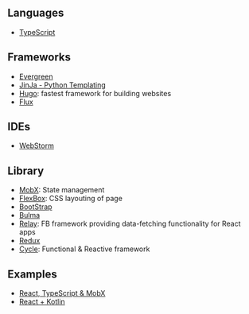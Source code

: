 ## Languages
- [TypeScript](https://www.typescriptlang.org)

## Frameworks
- [Evergreen](https://github.com/segmentio/evergreen)
- [JinJa - Python Templating](http://jinja.pocoo.org/docs/dev/)
- [Hugo](https://gohugo.io/getting-started/quick-start/): fastest framework for building websites
- [Flux](http://facebook.github.io/flux/)

## IDEs
- [WebStorm](https://www.jetbrains.com/webstorm/)

## Library
- [MobX](https://mobx.js.org): State management
- [FlexBox](https://css-tricks.com/snippets/css/a-guide-to-flexbox/): CSS layouting of page
- [BootStrap](https://getbootstrap.com/docs/4.1/layout/grid/)
- [Bulma](https://bulma.io)
- [Relay](https://github.com/expede/awesome-relay#readme): FB framework providing data-fetching functionality for React apps
- [Redux](https://redux.js.org)
- [Cycle](https://cycle.js.org): Functional & Reactive framework

## Examples
- [React, TypeScript & MobX](https://github.com/eugenkiss/7guis-React-TypeScript-MobX)
- [React + Kotlin](https://medium.com/p/715c75a947d2/responses/show)
